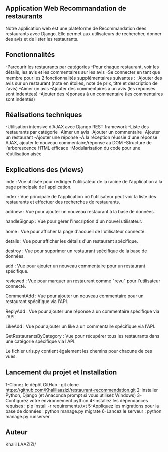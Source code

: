 ## Application Web Recommandation de restaurants 
Notre application web est une plateforme de Recommandation dees restaurants avec Django. Elle permet aux utilisateurs de rechercher, donner des avis et de lister les restaurants.


## Fonctionnalités

-Parcourir les restaurants par catégories
-Pour chaque restaurant, voir les détails, les avis et les commentaires sur les avis
-Se connecter en tant que membre pour les 2 fonctionnalités supplémentaires suivantes :
-Ajouter des avis sur un restaurant (note en étoiles, note de prix, titre et description de l'avis)
-Aimer un avis
-Ajouter des commentaires à un avis (les réponses sont indentées)
-Ajouter des réponses à un commentaire (les commentaires sont indentés)


## Réalisations techniques

-Utilisation intensive d'AJAX avec Django REST framework
-Liste des restaurants par catégorie
-Aimer un avis
-Ajouter un commentaire
-Ajouter un restaurant
-Ajouter une réponse
-À la réception réussie d'une réponse AJAX, ajouter le nouveau commentaire/réponse au DOM
-Structure de l'arborescence HTML efficace
-Modularisation du code pour une réutilisation aisée


## Explications des (views)
inde : Vue utilisée pour rediriger l'utilisateur de la racine de l'application à la page principale de l'application.

index : Vue principale de l'application où l'utilisateur peut voir la liste des restaurants et effectuer des recherches de restaurants.

addnew : Vue pour ajouter un nouveau restaurant à la base de données.

handleSignup : Vue pour gérer l'inscription d'un nouvel utilisateur.

home : Vue pour afficher la page d'accueil de l'utilisateur connecté.

details : Vue pour afficher les détails d'un restaurant spécifique.

destroy : Vue pour supprimer un restaurant spécifique de la base de données.

add : Vue pour ajouter un nouveau commentaire pour un restaurant spécifique.

reviewed : Vue pour marquer un restaurant comme "revu" pour l'utilisateur connecté.

CommentAdd : Vue pour ajouter un nouveau commentaire pour un restaurant spécifique via l'API.

ReplyAdd : Vue pour ajouter une réponse à un commentaire spécifique via l'API.

LikeAdd : Vue pour ajouter un like à un commentaire spécifique via l'API.

GetRestaurantsByCategory : Vue pour récupérer tous les restaurants dans une catégorie spécifique via l'API.

Le fichier urls.py contient également les chemins pour chacune de ces vues.

## Lancement du projet et Installation
1-Clonez le dépôt GitHub : git clone https://github.com/Khalillaazizi/restaurant-recommendation.git
2-Installer Python, Django (et Anaconda prompt si vous utilisez Windows)
3-Configurez votre environnement python
4-Installez les dépendances requises : pip install -r requirements.txt
5-Appliquez les migrations pour la base de données : python manage.py migrate
6-Lancez le serveur : python manage.py runserver

## Auteur
Khalil LAAZIZI/




